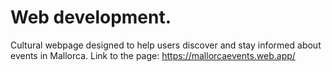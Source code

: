 # Web development.

Cultural webpage designed to help users discover and stay informed about events in Mallorca.
Link to the page: https://mallorcaevents.web.app/

